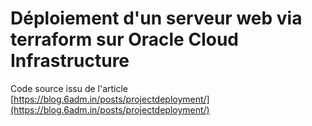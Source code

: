 # Déploiement d'un serveur web via terraform sur Oracle Cloud Infrastructure

Code source issu de l'article [https://blog.6adm.in/posts/projectdeployment/](https://blog.6adm.in/posts/projectdeployment/)